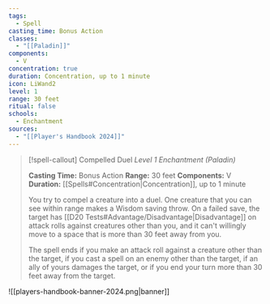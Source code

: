 ```yaml
---
tags:
  - Spell
casting_time: Bonus Action
classes:
  - "[[Paladin]]"
components:
  - V
concentration: true
duration: Concentration, up to 1 minute
icon: LiWand2
level: 1
range: 30 feet
ritual: false
schools:
  - Enchantment
sources: 
  - "[[Player's Handbook 2024]]"
---
```

>[!spell-callout] Compelled Duel
>_Level 1 Enchantment (Paladin)_
>
>**Casting Time:** Bonus Action
>**Range:** 30 feet
>**Components:** V
>**Duration:** [[Spells#Concentration\|Concentration]], up to 1 minute
>
>You try to compel a creature into a duel. One creature that you can see within range makes a Wisdom saving throw. On a failed save, the target has [[D20 Tests#Advantage/Disadvantage\|Disadvantage]] on attack rolls against creatures other than you, and it can't willingly move to a space that is more than 30 feet away from you.
>
>The spell ends if you make an attack roll against a creature other than the target, if you cast a spell on an enemy other than the target, if an ally of yours damages the target, or if you end your turn more than 30 feet away from the target.


![[players-handbook-banner-2024.png|banner]]